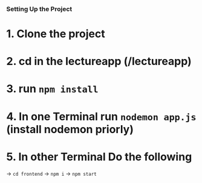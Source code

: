 ### Setting Up the Project

# 1. Clone the project

# 2. cd in the lectureapp (/lectureapp)

# 3. run `npm install`

# 4. In one Terminal run `nodemon app.js` (install nodemon priorly)

# 5. In other Terminal Do the following
-> `cd frontend`
-> `npm i`
-> `npm start`

